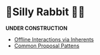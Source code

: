 #  🎉Silly Rabbit 🐰🎊

**UNDER CONSTRUCTION**

* [Offline Interactions via Inherents](./inherent.md)
* [Common Proposal Pattens](./proposals.md)